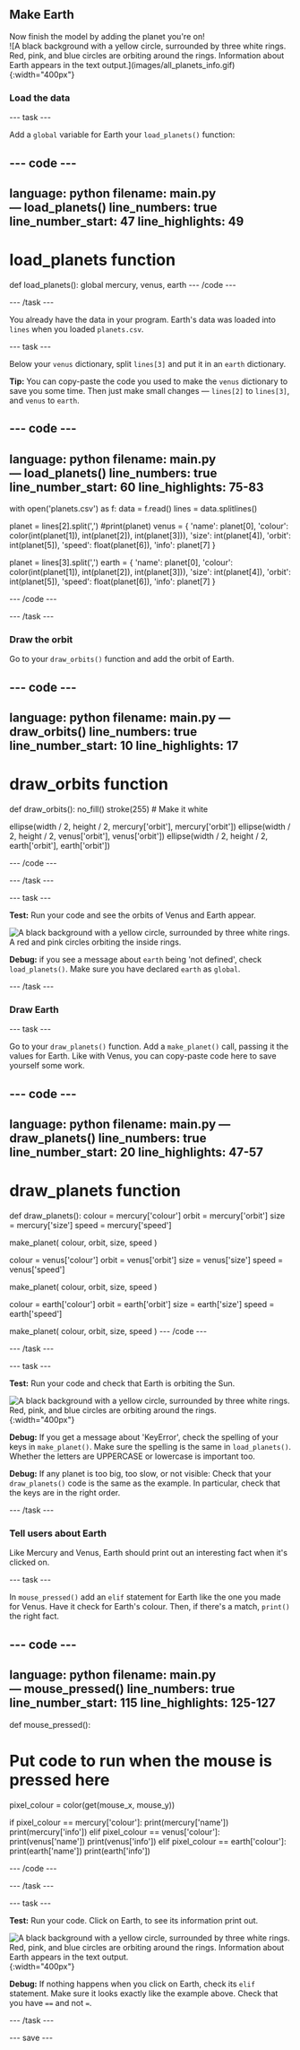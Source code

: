 ## Make Earth

<div style="display: flex; flex-wrap: wrap">
<div style="flex-basis: 200px; flex-grow: 1; margin-right: 15px;">
Now finish the model by adding the planet you're on!
</div>
<div>
![A black background with a yellow circle, surrounded by three white rings. Red, pink, and blue circles are orbiting around the rings. Information about Earth appears in the text output.](images/all_planets_info.gif){:width="400px"}
</div>
</div>

### Load the data

--- task ---

Add a `global` variable for Earth your `load_planets()` function:

--- code ---
---
language: python
filename: main.py — load_planets()
line_numbers: true
line_number_start: 47
line_highlights: 49
---
# load_planets function
def load_planets():
  global mercury, venus, earth
--- /code ---

--- /task ---

You already have the data in your program. Earth's data was loaded into `lines` when you loaded `planets.csv`.

--- task ---

Below your `venus` dictionary, split `lines[3]` and put it in an `earth` dictionary.

**Tip:** You can copy-paste the code you used to make the `venus` dictionary to save you some time. Then just make small changes — `lines[2]` to `lines[3]`, and `venus` to `earth`.

--- code ---
---
language: python
filename: main.py — load_planets()
line_numbers: true
line_number_start: 60
line_highlights: 75-83
---
  with open('planets.csv') as f:
    data = f.read()
    lines = data.splitlines()

  planet = lines[2].split(',')
  #print(planet)
  venus = { 
    'name': planet[0],
    'colour': color(int(planet[1]), int(planet[2]), int(planet[3])),
    'size': int(planet[4]), 
    'orbit': int(planet[5]),
    'speed': float(planet[6]), 
    'info': planet[7]
  }

  planet = lines[3].split(',') 
  earth = { 
    'name': planet[0],
    'colour': color(int(planet[1]), int(planet[2]), int(planet[3])),
    'size': int(planet[4]), 
    'orbit': int(planet[5]),
    'speed': float(planet[6]), 
    'info': planet[7]
  }

--- /code ---

--- /task ---

### Draw the orbit

Go to your `draw_orbits()` function and add the orbit of Earth.

--- code ---
---
language: python
filename: main.py — draw_orbits()
line_numbers: true
line_number_start: 10
line_highlights: 17
---
# draw_orbits function
def draw_orbits():
  no_fill()
  stroke(255) # Make it white
  
  ellipse(width / 2, height / 2, mercury['orbit'], mercury['orbit'])
  ellipse(width / 2, height / 2, venus['orbit'], venus['orbit'])
  ellipse(width / 2, height / 2, earth['orbit'], earth['orbit'])

--- /code ---

--- /task ---

--- task ---

 **Test:** Run your code and see the orbits of Venus and Earth appear.

![A black background with a yellow circle, surrounded by three white rings. A red and pink circles orbiting the inside rings.](images/all_orbit.gif)

**Debug:** if you see a message about `earth` being 'not defined', check `load_planets()`. Make sure you have declared `earth`  as `global`.

--- /task ---

### Draw Earth

--- task ---

Go to your `draw_planets()` function. Add a `make_planet()` call, passing it the values for Earth. Like with Venus, you can copy-paste code here to save yourself some work.

--- code ---
---
language: python
filename: main.py — draw_planets()
line_numbers: true
line_number_start: 20
line_highlights: 47-57
---
# draw_planets function
def draw_planets():
  colour = mercury['colour']
  orbit = mercury['orbit']
  size = mercury['size']
  speed = mercury['speed']

  make_planet(
    colour, 
    orbit, 
    size, 
    speed
    )

  colour = venus['colour']
  orbit = venus['orbit']
  size = venus['size']
  speed = venus['speed']

  make_planet(
    colour, 
    orbit, 
    size, 
    speed
    )

  colour = earth['colour']
  orbit = earth['orbit']
  size = earth['size']
  speed = earth['speed']

  make_planet(
    colour, 
    orbit, 
    size, 
    speed
    )
--- /code ---

--- /task ---

--- task ---

**Test:** Run your code and check that Earth is orbiting the Sun.

![A black background with a yellow circle, surrounded by three white rings. Red, pink, and blue circles are orbiting around the rings.](images/all_planets.gif){:width="400px"}

**Debug:** If you get a message about 'KeyError', check the spelling of your keys in `make_planet()`. Make sure the spelling is the same in `load_planets()`. Whether the letters are UPPERCASE or lowercase is important too.

**Debug:** If any planet is too big, too slow, or not visible: Check that your `draw_planets()` code is the same as the example. In particular, check that the keys are in the right order.

--- /task ---

### Tell users about Earth

Like Mercury and Venus, Earth should print out an interesting fact when it's clicked on.

--- task ---

In `mouse_pressed()` add an `elif` statement for Earth like the one you made for Venus. Have it check for Earth's colour. Then, if there's a match, `print()` the right fact.

--- code ---
---
language: python
filename: main.py — mouse_pressed()
line_numbers: true
line_number_start: 115 
line_highlights: 125-127
---
def mouse_pressed():
# Put code to run when the mouse is pressed here
  pixel_colour = color(get(mouse_x, mouse_y))

  if pixel_colour == mercury['colour']:
    print(mercury['name'])
    print(mercury['info'])
  elif pixel_colour == venus['colour']:
    print(venus['name'])
    print(venus['info'])
  elif pixel_colour == earth['colour']:
    print(earth['name'])
    print(earth['info'])

--- /code ---

--- /task ---

--- task ---

**Test:** Run your code. Click on Earth, to see its information print out.

![A black background with a yellow circle, surrounded by three white rings. Red, pink, and blue circles are orbiting around the rings. Information about Earth appears in the text output.](images/all_planets_info.gif){:width="400px"}

**Debug:** If nothing happens when you click on Earth, check its `elif` statement. Make sure it looks exactly like the example above. Check that you have `==` and not `=`.

--- /task ---

--- save ---
